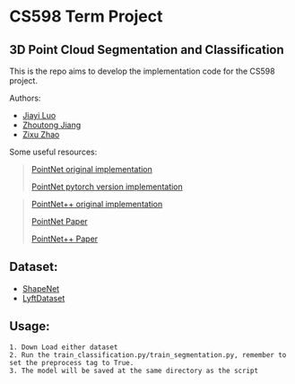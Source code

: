 # CS598 Term Project

## 3D Point Cloud Segmentation and Classification


This is the repo aims to develop the implementation code for the CS598 project.

Authors:

  * [Jiayi Luo](https://github.com/luojy95/)
  * [Zhoutong Jiang](https://github.com/timilan/)
  * [Zixu Zhao](https://github.com/)

Some useful resources:
> [PointNet original implementation](https://github.com/charlesq34/pointnet)
> 
> [PointNet pytorch version implementation](https://github.com/fxia22/pointnet.pytorch)

> [PointNet++ original implementation](https://github.com/charlesq34/pointnet2)
> 
> [PointNet Paper](https://arxiv.org/pdf/1612.00593.pdf)
> 
> [PointNet++ Paper](https://arxiv.org/pdf/1706.02413.pdf)


Dataset:
-------------

  * [ShapeNet](https://www.shapenet.org/)
  * [LyftDataset](https://level5.lyft.com/dataset/)


Usage:
-------------

    1. Down Load either dataset
    2. Run the train_classification.py/train_segmentation.py, remember to set the preprocess tag to True.
    3. The model will be saved at the same directory as the script



